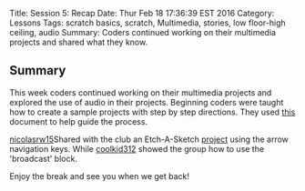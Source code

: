 Title: Session 5: Recap
Date: Thur Feb  18 17:36:39 EST 2016
Category: Lessons
Tags: scratch basics, scratch, Multimedia, stories, low floor-high ceiling, audio
Summary: Coders continued working on their multimedia projects and shared what they know.

Summary
-----------------------------------------
This week coders continued working on their multimedia projects and explored the use of audio in their projects. Beginning coders were taught how to create a sample projects with step by step directions. They used [this](https://drive.google.com/file/d/0B5cdYRhWgI2MUWFSN2g2Rnk4b2M/view?usp=sharing) document to help guide the process.

[nicolasrw15](https://scratch.mit.edu/users/nicolasrw15/)Shared with the club an Etch-A-Sketch [project](https://scratch.mit.edu/projects/62353730/) using the arrow navigation keys. While [coolkid312](https://scratch.mit.edu/users/coolkid312/) showed the group how to use the 'broadcast' block.

Enjoy the break and see you when we get back!
